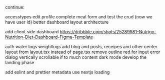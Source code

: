 continue:

accesstypes
edit profile
complete meal form and test the crud (now we have user id)
better dashboard layout architecture

add client side dashboard
https://dribbble.com/shots/25289981-Nutrigo-Nutrition-Diet-Dashboard-Figma-Template

auth
water logs
weightlogs
add blog and posts, receipes and other
center layout from layout.tsx instead of page.tsx
remove outline red for input error
dialog vertically scrollable if to much content
dark mode
develop the landing phase

add eslint and prettier
metadata
use nextjs loading
